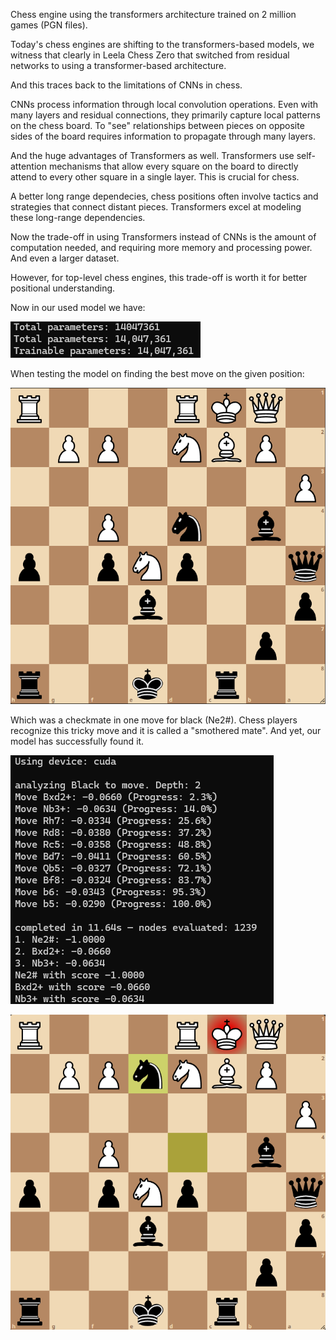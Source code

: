 Chess engine using the transformers architecture trained on 2 million games (PGN files).

Today's chess engines are shifting to the transformers-based models, we witness that clearly in Leela Chess Zero that switched from residual networks to using a transformer-based architecture.

And this traces back to the limitations of CNNs in chess.

CNNs process information through local convolution operations. Even with many layers and residual connections, they primarily capture local patterns on the chess board. To "see" relationships between pieces on opposite sides of the board requires information to propagate through many layers.

And the huge advantages of Transformers as well. Transformers use self-attention mechanisms that allow every square on the board to directly attend to every other square in a single layer. This is crucial for chess.

A better long range dependecies, chess positions often involve tactics and strategies that connect distant pieces. Transformers excel at modeling these long-range dependencies.

Now the trade-off in using Transformers instead of CNNs is the amount of computation needed, and requiring more memory and processing power. And even a larger dataset.

However, for top-level chess engines, this trade-off is worth it for better positional understanding.


Now in our used model we have:

![alt text](params.png)

When testing the model on finding the best move on the given position:

![alt text](position.png)

Which was a checkmate in one move for black (Ne2#). Chess players recognize this tricky move and it is called a "smothered mate". And yet, our model has successfully found it.

![alt text](results.png)

![alt text](checkmate.png)


